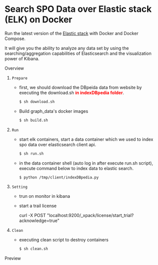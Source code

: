 # Search SPO Data over Elastic stack (ELK) on Docker


Run the latest version of the [Elastic stack](https://www.elastic.co/elk-stack) with Docker and Docker Compose.

It will give you the ability to analyze any data set by using the searching/aggregation capabilities of Elasticsearch
and the visualization power of Kibana.

Overview

1. `Prepare`
    * first, we should download the DBpeida data from website by executing the download.sh <font color=red>__in indexDBpedia folder__</font>.
      ```bash
      $ sh download.sh
      ```
    * Build graph_data's docker images
      ```bash
      $ sh build.sh
      ```
2. `Run`  
    * start elk containers, start a data container which we used to index spo data over elasticsearch client api. 
      ```bash
      $ sh run.sh
      ```
    * in the data container shell (auto log in after execute run.sh script), execute command below to index data to elastic search.
      ```bash
      $ python /tmp/client/indexDBpedia.py
      ```
3. `Setting` 
    * trun on monitor in kibana
    * start a trail license
    
      curl -X POST "localhost:9200/_xpack/license/start_trial?acknowledge=true"


4. `Clean` 
    * executing clean script to destroy containers
      ```bash
      $ sh clean.sh
      ```
Preview